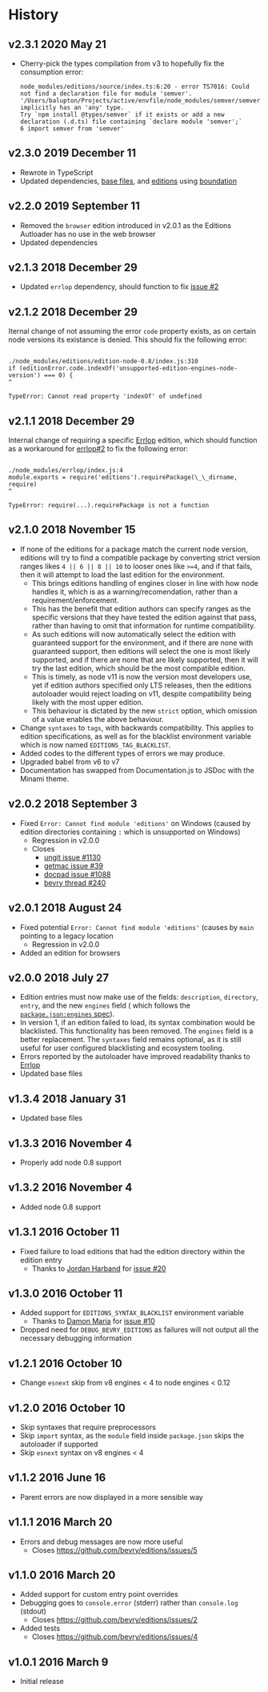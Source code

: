 # History

## v2.3.1 2020 May 21

- Cherry-pick the types compilation from v3 to hopefully fix the consumption error:

  ```
  node_modules/editions/source/index.ts:6:20 - error TS7016: Could not find a declaration file for module 'semver'. '/Users/balupton/Projects/active/envfile/node_modules/semver/semver.js' implicitly has an 'any' type.
  Try `npm install @types/semver` if it exists or add a new declaration (.d.ts) file containing `declare module 'semver';`
  6 import semver from 'semver'
  ```

## v2.3.0 2019 December 11

- Rewrote in TypeScript
- Updated dependencies, [base files](https://github.com/bevry/base), and [editions](https://editions.bevry.me)
  using [boundation](https://github.com/bevry/boundation)

## v2.2.0 2019 September 11

- Removed the `browser` edition introduced in v2.0.1 as the Editions Autloader has no use in the web browser
- Updated dependencies

## v2.1.3 2018 December 29

- Updated `errlop` dependency, should function to fix [issue #2](https://github.com/bevry/errlop/issues/2)

## v2.1.2 2018 December 29

Iternal change of not assuming the error `code` property exists, as on certain node versions its existance is denied.
This should fix the following error:

```

./node_modules/editions/edition-node-0.8/index.js:310
if (editionError.code.indexOf('unsupported-edition-engines-node-version') === 0) {
^

TypeError: Cannot read property 'indexOf' of undefined

```

## v2.1.1 2018 December 29

Internal change of requiring a specific [Errlop](https://github.com/bevry/errlop) edition, which should function as a
workaround for [errlop#2](https://github.com/bevry/errlop/issues/2) to fix the following error:

```

./node_modules/errlop/index.js:4
module.exports = require('editions').requirePackage(\_\_dirname, require)
^

TypeError: require(...).requirePackage is not a function

```

## v2.1.0 2018 November 15

- If none of the editions for a package match the current node version, editions will try to find a compatible package
  by converting strict version ranges likes `4 || 6 || 8 || 10` to looser ones like `>=4`, and if that fails, then it
  will attempt to load the last edition for the environment.
    - This brings editions handling of engines closer in line with how node handles it, which is as a
      warning/recomendation, rather than a requirement/enforcement.
    - This has the benefit that edition authors can specify ranges as the specific versions that they have tested the
      edition against that pass, rather than having to omit that information for runtime compatibility.
    - As such editions will now automatically select the edition with guaranteed support for the environment, and if
      there are none with guaranteed support, then editions will select the one is most likely supported, and if there
      are none that are likely supported, then it will try the last edition, which should be the most compatible
      edition.
    - This is timely, as node v11 is now the version most developers use, yet if edition authors specified only LTS
      releases, then the editions autoloader would reject loading on v11, despite compatibility being likely with the
      most upper edition.
    - This behaviour is dictated by the new `strict` option, which omission of a value enables the above behaviour.
- Change `syntaxes` to `tags`, with backwards compatibility. This applies to edition specifications, as well as for the
  blacklist environment variable which is now named `EDITIONS_TAG_BLACKLIST`.
- Added codes to the different types of errors we may produce.
- Upgraded babel from v6 to v7
- Documentation has swapped from Documentation.js to JSDoc with the Minami theme.

## v2.0.2 2018 September 3

- Fixed `Error: Cannot find module 'editions'` on Windows (caused by edition directories containing `:` which is
  unsupported on Windows)
    - Regression in v2.0.0
    - Closes
        - [ungit issue #1130](https://github.com/FredrikNoren/ungit/issues/1130)
        - [getmac issue #39](https://github.com/bevry/getmac/issues/39)
        - [docpad issue #1088](https://github.com/docpad/docpad/issues/1088)
        - [bevry thread #240](https://discuss.bevry.me/t/error-cannot-find-module-editions/240)

## v2.0.1 2018 August 24

- Fixed potential `Error: Cannot find module 'editions'` (causes by `main` pointing to a legacy location
    - Regression in v2.0.0
- Added an edition for browsers

## v2.0.0 2018 July 27

- Edition entries must now make use of the fields: `description`, `directory`, `entry`, and the new `engines` field (
  which follows the [`package.json:engines` spec](https://docs.npmjs.com/files/package.json#engines)).
- In version 1, if an edition failed to load, its syntax combination would be blacklisted. This functionality has been
  removed. The `engines` field is a better replacement. The `syntaxes` field remains optional, as it is still useful for
  user configured blacklisting and ecosystem tooling.
- Errors reported by the autoloader have improved readability thanks to [Errlop](https://github.com/bevry/errlop)
- Updated base files

## v1.3.4 2018 January 31

- Updated base files

## v1.3.3 2016 November 4

- Properly add node 0.8 support

## v1.3.2 2016 November 4

- Added node 0.8 support

## v1.3.1 2016 October 11

- Fixed failure to load editions that had the edition directory within the edition entry
    - Thanks to [Jordan Harband](https://github.com/ljharb) for [issue #20](https://github.com/bevry/editions/issues/20)

## v1.3.0 2016 October 11

- Added support for `EDITIONS_SYNTAX_BLACKLIST` environment variable
    - Thanks to [Damon Maria](https://github.com/damonmaria)
      for [issue #10](https://github.com/bevry/editions/issues/10)
- Dropped need for `DEBUG_BEVRY_EDITIONS` as failures will not output all the necessary debugging information

## v1.2.1 2016 October 10

- Change `esnext` skip from v8 engines < 4 to node engines < 0.12

## v1.2.0 2016 October 10

- Skip syntaxes that require preprocessors
- Skip `import` syntax, as the `module` field inside `package.json` skips the autoloader if supported
- Skip `esnext` syntax on v8 engines < 4

## v1.1.2 2016 June 16

- Parent errors are now displayed in a more sensible way

## v1.1.1 2016 March 20

- Errors and debug messages are now more useful
    - Closes https://github.com/bevry/editions/issues/5

## v1.1.0 2016 March 20

- Added support for custom entry point overrides
- Debugging goes to `console.error` (stderr) rather than `console.log` (stdout)
    - Closes https://github.com/bevry/editions/issues/2
- Added tests
    - Closes https://github.com/bevry/editions/issues/4

## v1.0.1 2016 March 9

- Initial release

```

```
